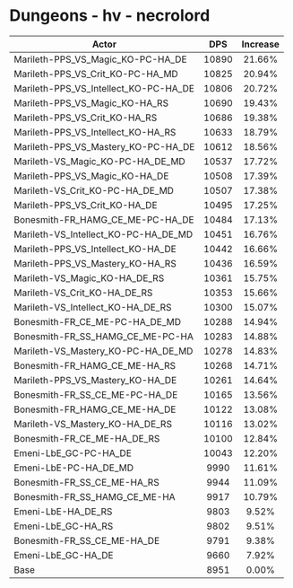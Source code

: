 # Dungeons - hv - necrolord
| Actor | DPS | Increase |
|---|:---:|:---:|
|Marileth-PPS_VS_Magic_KO-PC-HA_DE|10890|21.66%|
|Marileth-PPS_VS_Crit_KO-PC-HA_MD|10825|20.94%|
|Marileth-PPS_VS_Intellect_KO-PC-HA_DE|10806|20.72%|
|Marileth-PPS_VS_Magic_KO-HA_RS|10690|19.43%|
|Marileth-PPS_VS_Crit_KO-HA_RS|10686|19.38%|
|Marileth-PPS_VS_Intellect_KO-HA_RS|10633|18.79%|
|Marileth-PPS_VS_Mastery_KO-PC-HA_DE|10612|18.56%|
|Marileth-VS_Magic_KO-PC-HA_DE_MD|10537|17.72%|
|Marileth-PPS_VS_Magic_KO-HA_DE|10508|17.39%|
|Marileth-VS_Crit_KO-PC-HA_DE_MD|10507|17.38%|
|Marileth-PPS_VS_Crit_KO-HA_DE|10495|17.25%|
|Bonesmith-FR_HAMG_CE_ME-PC-HA_DE|10484|17.13%|
|Marileth-VS_Intellect_KO-PC-HA_DE_MD|10451|16.76%|
|Marileth-PPS_VS_Intellect_KO-HA_DE|10442|16.66%|
|Marileth-PPS_VS_Mastery_KO-HA_RS|10436|16.59%|
|Marileth-VS_Magic_KO-HA_DE_RS|10361|15.75%|
|Marileth-VS_Crit_KO-HA_DE_RS|10353|15.66%|
|Marileth-VS_Intellect_KO-HA_DE_RS|10300|15.07%|
|Bonesmith-FR_CE_ME-PC-HA_DE_MD|10288|14.94%|
|Bonesmith-FR_SS_HAMG_CE_ME-PC-HA|10283|14.88%|
|Marileth-VS_Mastery_KO-PC-HA_DE_MD|10278|14.83%|
|Bonesmith-FR_HAMG_CE_ME-HA_RS|10268|14.71%|
|Marileth-PPS_VS_Mastery_KO-HA_DE|10261|14.64%|
|Bonesmith-FR_SS_CE_ME-PC-HA_DE|10165|13.56%|
|Bonesmith-FR_HAMG_CE_ME-HA_DE|10122|13.08%|
|Marileth-VS_Mastery_KO-HA_DE_RS|10116|13.02%|
|Bonesmith-FR_CE_ME-HA_DE_RS|10100|12.84%|
|Emeni-LbE_GC-PC-HA_DE|10043|12.20%|
|Emeni-LbE-PC-HA_DE_MD|9990|11.61%|
|Bonesmith-FR_SS_CE_ME-HA_RS|9944|11.09%|
|Bonesmith-FR_SS_HAMG_CE_ME-HA|9917|10.79%|
|Emeni-LbE-HA_DE_RS|9803|9.52%|
|Emeni-LbE_GC-HA_RS|9802|9.51%|
|Bonesmith-FR_SS_CE_ME-HA_DE|9791|9.38%|
|Emeni-LbE_GC-HA_DE|9660|7.92%|
|Base|8951|0.00%|
